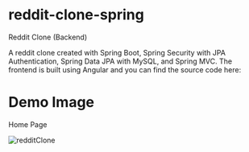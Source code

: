 # reddit-clone-spring
Reddit Clone (Backend)

A reddit clone created with Spring Boot, Spring Security with JPA Authentication, Spring Data JPA with MySQL, and Spring MVC.
The frontend is built using Angular and you can find the source code here:

# Demo Image

Home Page

![redditClone](https://github.com/ShinMinKhant/reddit-clone-spring/assets/133580286/d0126ce8-c2e9-432f-9cbb-b59f6b6436b7)
